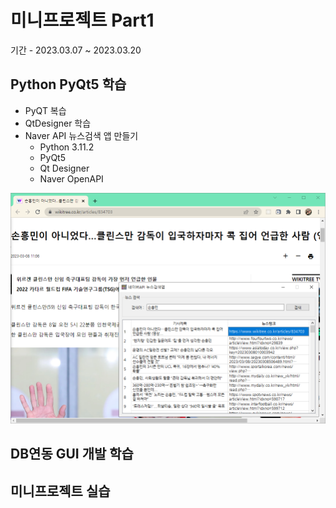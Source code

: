 # 미니프로젝트 Part1
기간 - 2023.03.07 ~ 2023.03.20

## Python PyQt5 학습
- PyQT 복습
- QtDesigner 학습
- Naver API 뉴스검색 앱 만들기
  - Python 3.11.2
  - PyQt5
  - Qt Designer
  - Naver OpenAPI

<!-- HTML 주석
![네이버뉴스앱](https://raw.githubusercontent.com/Yong-Hwan-Lee/miniprojects/main/images/navernews2.png)
-->
<img src="https://raw.githubusercontent.com/Yong-Hwan-Lee/miniprojects/main/images/navernews2.png" width ="780" />

## DB연동 GUI 개발 학습

## 미니프로젝트 실습

